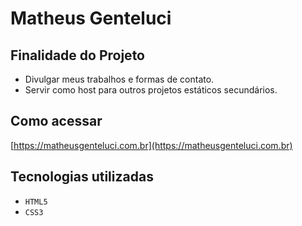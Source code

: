# Matheus Genteluci

## Finalidade do Projeto

* Divulgar meus trabalhos e formas de contato.
* Servir como host para outros projetos estáticos secundários.

## Como acessar

[https://matheusgenteluci.com.br](https://matheusgenteluci.com.br)

## Tecnologias utilizadas
* ```HTML5```
* ```CSS3```